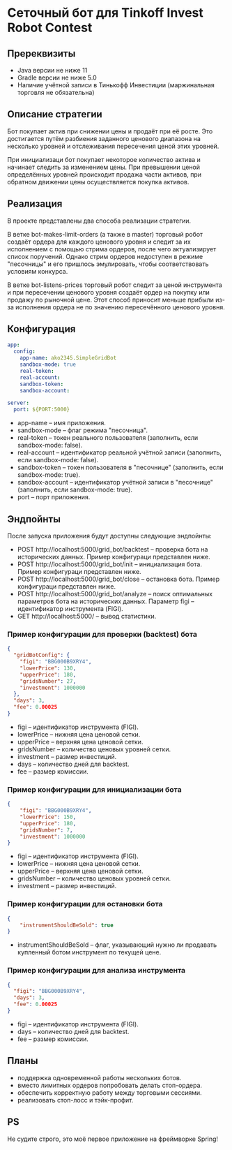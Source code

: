 # Сеточный бот для Tinkoff Invest Robot Contest 

## Пререквизиты
- Java версии не ниже 11
- Gradle версии не ниже 5.0
- Наличие учётной записи в Тинькофф Инвестиции (маржинальная торговля не обязательна)

## Описание стратегии
Бот покупает актив при снижении цены и продаёт при её росте. Это достигается путём разбиения заданного ценового 
диапазона на несколько уровней и отслеживания пересечения ценой этих уровней.

При инициализаци бот покупает некоторое количество актива и начинает следить за изменением цены. При превышении 
ценой определённых уровней происходит продажа части активов, при обратном движении цены осуществляется покупка 
активов.

## Реализация
В проекте представлены два способа реализации стратегии.

В ветке bot-makes-limit-orders (а также в master) торговый робот создаёт ордера для каждого ценового уровня и следит за их исполнением 
с помощью стрима ордеров, после чего актуализирует список поручений. Однако стрим ордеров недоступен в режиме 
"песочницы" и его пришлось эмулировать, чтобы соответствовать условиям конкурса.

В ветке bot-listens-prices торговый робот следит за ценой инструмента и при пересечении ценового уровня создаёт ордер 
на покупку или продажу по рыночной цене. Этот способ приносит меньше прибыли из-за исполнения ордера не по значению 
пересечённого ценового уровня.

## Конфигурация
```yaml
app:
  config:
    app-name: ako2345.SimpleGridBot
    sandbox-mode: true
    real-token:
    real-account:
    sandbox-token:
    sandbox-account:

server:
  port: ${PORT:5000}
```
- app-name – имя приложения.
- sandbox-mode – флаг режима "песочница".
- real-token – токен реального пользователя (заполнить, если sandbox-mode: false).
- real-account – идентификатор реальной учётной записи (заполнить, если sandbox-mode: false).
- sandbox-token – токен пользователя в "песочнице" (заполнить, если sandbox-mode: true).
- sandbox-account – идентификатор учётной записи в "песочнице" (заполнить, если sandbox-mode: true).
- port – порт приложения.

## Эндпойнты
После запуска приложения будут доступны следующие эндпойнты:
- POST http://localhost:5000/grid_bot/backtest – проверка бота на исторических данных. Пример конфигураци представлен 
ниже.
- POST http://localhost:5000/grid_bot/init – инициализация бота. Пример конфигураци представлен
  ниже.
- POST http://localhost:5000/grid_bot/close – остановка бота. Пример конфигураци представлен ниже.
- POST http://localhost:5000/grid_bot/analyze – поиск оптимальных параметров бота на исторических данных. Параметр figi
– идентификатор инструмента (FIGI).
- GET http://localhost:5000/ – вывод статистики.

### Пример конфигурации для проверки (backtest) бота
```json
{
  "gridBotConfig": {
    "figi": "BBG000B9XRY4",
    "lowerPrice": 130,
    "upperPrice": 180,
    "gridsNumber": 27,
    "investment": 1000000
  },
  "days": 3,
  "fee": 0.00025
}
```
- figi – идентификатор инструмента (FIGI).
- lowerPrice – нижняя цена ценовой сетки.
- upperPrice – верхняя цена ценовой сетки.
- gridsNumber – количество ценовых уровней сетки.
- investment – размер инвестиций.
- days – количество дней для backtest.
- fee – размер комиссии.

### Пример конфигурации для инициализации бота
```json
{                                                                      
    "figi": "BBG000B9XRY4",                                            
    "lowerPrice": 150,                                                 
    "upperPrice": 180,
    "gridsNumber": 7,
    "investment": 1000000
}
```
- figi – идентификатор инструмента (FIGI).
- lowerPrice – нижняя цена ценовой сетки.
- upperPrice – верхняя цена ценовой сетки.
- gridsNumber – количество ценовых уровней сетки.
- investment – размер инвестиций.

### Пример конфигурации для остановки бота
```json
{                                                                      
    "instrumentShouldBeSold": true
}
```
- instrumentShouldBeSold – флаг, указывающий нужно ли продавать купленный ботом инструмент по текущей цене.

### Пример конфигурации для анализа инструмента
```json
{
  "figi": "BBG000B9XRY4",
  "days": 3,
  "fee": 0.00025
}
```
- figi – идентификатор инструмента (FIGI).
- days – количество дней для backtest.
- fee – размер комиссии.

## Планы
- поддержка одновременной работы нескольких ботов.
- вместо лимитных ордеров попробовать делать стоп-ордера.
- обеспечить корректную работу между торговыми сессиями.
- реализовать стоп-лосс и тэйк-профит.

## PS
Не судите строго, это моё первое приложение на фреймворке Spring!